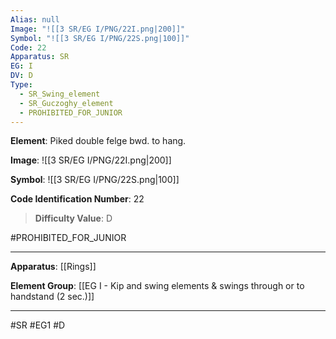 ```yaml
---
Alias: null
Image: "![[3 SR/EG I/PNG/22I.png|200]]"
Symbol: "![[3 SR/EG I/PNG/22S.png|100]]"
Code: 22
Apparatus: SR
EG: I
DV: D
Type:
  - SR_Swing_element
  - SR_Guczoghy_element
  - PROHIBITED_FOR_JUNIOR
---
```

**Element**: Piked double felge bwd. to hang.

**Image**:
![[3 SR/EG I/PNG/22I.png|200]]

**Symbol**:
![[3 SR/EG I/PNG/22S.png|100]]

**Code Identification Number**: 22

>**Difficulty Value**: D

#PROHIBITED_FOR_JUNIOR
___
**Apparatus**: [[Rings]]

**Element Group**: [[EG I - Kip and swing elements & swings through or to handstand (2 sec.)]]
___
#SR #EG1 #D
